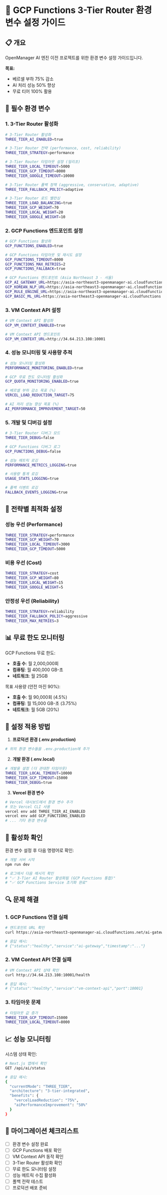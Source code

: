 # 🚀 GCP Functions 3-Tier Router 환경 변수 설정 가이드

## 📋 개요

OpenManager AI 엔진 이전 프로젝트를 위한 환경 변수 설정 가이드입니다.

**목표:**

- 베르셀 부하 75% 감소
- AI 처리 성능 50% 향상
- 무료 티어 100% 활용

## 🔧 필수 환경 변수

### 1. 3-Tier Router 활성화

```bash
# 3-Tier Router 활성화
THREE_TIER_AI_ENABLED=true

# 3-Tier Router 전략 (performance, cost, reliability)
THREE_TIER_STRATEGY=performance

# 3-Tier Router 타임아웃 설정 (밀리초)
THREE_TIER_LOCAL_TIMEOUT=5000
THREE_TIER_GCP_TIMEOUT=8000
THREE_TIER_GOOGLE_TIMEOUT=10000

# 3-Tier Router 폴백 정책 (aggressive, conservative, adaptive)
THREE_TIER_FALLBACK_POLICY=adaptive

# 3-Tier Router 로드 밸런싱
THREE_TIER_LOAD_BALANCING=true
THREE_TIER_GCP_WEIGHT=70
THREE_TIER_LOCAL_WEIGHT=20
THREE_TIER_GOOGLE_WEIGHT=10
```

### 2. GCP Functions 엔드포인트 설정

```bash
# GCP Functions 활성화
GCP_FUNCTIONS_ENABLED=true

# GCP Functions 타임아웃 및 재시도 설정
GCP_FUNCTIONS_TIMEOUT=8000
GCP_FUNCTIONS_MAX_RETRIES=2
GCP_FUNCTIONS_FALLBACK=true

# GCP Functions 엔드포인트 (Asia Northeast 3 - 서울)
GCP_AI_GATEWAY_URL=https://asia-northeast3-openmanager-ai.cloudfunctions.net/ai-gateway
GCP_KOREAN_NLP_URL=https://asia-northeast3-openmanager-ai.cloudfunctions.net/korean-nlp
GCP_RULE_ENGINE_URL=https://asia-northeast3-openmanager-ai.cloudfunctions.net/rule-engine
GCP_BASIC_ML_URL=https://asia-northeast3-openmanager-ai.cloudfunctions.net/basic-ml
```

### 3. VM Context API 설정

```bash
# VM Context API 활성화
GCP_VM_CONTEXT_ENABLED=true

# VM Context API 엔드포인트
GCP_VM_CONTEXT_URL=http://34.64.213.108:10001
```

### 4. 성능 모니터링 및 사용량 추적

```bash
# 성능 모니터링 활성화
PERFORMANCE_MONITORING_ENABLED=true

# GCP 무료 한도 모니터링 활성화
GCP_QUOTA_MONITORING_ENABLED=true

# 베르셀 부하 감소 목표 (%)
VERCEL_LOAD_REDUCTION_TARGET=75

# AI 처리 성능 향상 목표 (%)
AI_PERFORMANCE_IMPROVEMENT_TARGET=50
```

### 5. 개발 및 디버깅 설정

```bash
# 3-Tier Router 디버그 모드
THREE_TIER_DEBUG=false

# GCP Functions 디버그 로그
GCP_FUNCTIONS_DEBUG=false

# 성능 메트릭 로깅
PERFORMANCE_METRICS_LOGGING=true

# 사용량 통계 로깅
USAGE_STATS_LOGGING=true

# 폴백 이벤트 로깅
FALLBACK_EVENTS_LOGGING=true
```

## 🎯 전략별 최적화 설정

### 성능 우선 (Performance)

```bash
THREE_TIER_STRATEGY=performance
THREE_TIER_GCP_WEIGHT=70
THREE_TIER_LOCAL_TIMEOUT=3000
THREE_TIER_GCP_TIMEOUT=5000
```

### 비용 우선 (Cost)

```bash
THREE_TIER_STRATEGY=cost
THREE_TIER_GCP_WEIGHT=80
THREE_TIER_LOCAL_WEIGHT=15
THREE_TIER_GOOGLE_WEIGHT=5
```

### 안정성 우선 (Reliability)

```bash
THREE_TIER_STRATEGY=reliability
THREE_TIER_FALLBACK_POLICY=aggressive
THREE_TIER_MAX_RETRIES=3
```

## 📊 무료 한도 모니터링

GCP Functions 무료 한도:

- **호출 수**: 월 2,000,000회
- **컴퓨팅**: 월 400,000 GB-초
- **네트워크**: 월 25GB

목표 사용량 (안전 마진 90%):

- **호출 수**: 월 90,000회 (4.5%)
- **컴퓨팅**: 월 15,000 GB-초 (3.75%)
- **네트워크**: 월 5GB (20%)

## 🔧 설정 적용 방법

1. **프로덕션 환경 (.env.production)**

```bash
# 위의 환경 변수들을 .env.production에 추가
```

2. **개발 환경 (.env.local)**

```bash
# 개발용 설정 (더 관대한 타임아웃)
THREE_TIER_LOCAL_TIMEOUT=10000
THREE_TIER_GCP_TIMEOUT=15000
THREE_TIER_DEBUG=true
```

3. **Vercel 환경 변수**

```bash
# Vercel 대시보드에서 환경 변수 추가
# 또는 Vercel CLI 사용
vercel env add THREE_TIER_AI_ENABLED
vercel env add GCP_FUNCTIONS_ENABLED
# ... 기타 환경 변수들
```

## 🚀 활성화 확인

환경 변수 설정 후 다음 명령어로 확인:

```bash
# 개발 서버 시작
npm run dev

# 로그에서 다음 메시지 확인
# "✅ 3-Tier AI Router 활성화됨 (GCP Functions 통합)"
# "✅ GCP Functions Service 초기화 완료"
```

## 🔍 문제 해결

### 1. GCP Functions 연결 실패

```bash
# 엔드포인트 URL 확인
curl https://asia-northeast3-openmanager-ai.cloudfunctions.net/ai-gateway/health

# 응답 예시:
# {"status":"healthy","service":"ai-gateway","timestamp":"..."}
```

### 2. VM Context API 연결 실패

```bash
# VM Context API 상태 확인
curl http://34.64.213.108:10001/health

# 응답 예시:
# {"status":"healthy","service":"vm-context-api","port":10001}
```

### 3. 타임아웃 문제

```bash
# 타임아웃 값 증가
THREE_TIER_GCP_TIMEOUT=15000
THREE_TIER_LOCAL_TIMEOUT=8000
```

## 📈 성능 모니터링

시스템 상태 확인:

```bash
# Next.js 앱에서 확인
GET /api/ai/status

# 응답 예시:
{
  "currentMode": "THREE_TIER",
  "architecture": "3-tier-integrated",
  "benefits": {
    "vercelLoadReduction": "75%",
    "aiPerformanceImprovement": "50%"
  }
}
```

## 🔄 마이그레이션 체크리스트

- [ ] 환경 변수 설정 완료
- [ ] GCP Functions 배포 확인
- [ ] VM Context API 동작 확인
- [ ] 3-Tier Router 활성화 확인
- [ ] 무료 한도 모니터링 설정
- [ ] 성능 메트릭 수집 활성화
- [ ] 폴백 전략 테스트
- [ ] 프로덕션 배포 준비
